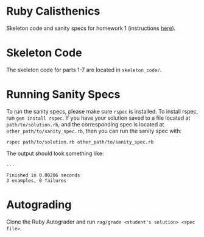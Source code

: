 Ruby Calisthenics
===

Skeleton code and sanity specs for homework 1 (instructions [here](https://docs.google.com/document/d/10pSzxP02UyoC4z-fSOgEUOjfnPIe_2y4FlmpZuBGwx8/edit#heading=h.8xdtcqmc3evn)).

Skeleton Code
=============

The skeleton code for parts 1-7 are located in `skeleton_code/`.

Running Sanity Specs
====================

To run the sanity specs, please make sure `rspec` is installed.
To install rspec, run `gem install rspec`.
If you have your solution saved to a file located at `path/to/solution.rb`, and
the corresponding spec is located at `other_path/to/sanity_spec.rb`, then you can run
the sanity spec with:

    rspec path/to/solution.rb other_path/to/sanity_spec.rb

The output should look something like:

    ...

    Finished in 0.00206 seconds
    3 examples, 0 failures

Autograding
===========
Clone the Ruby Autograder and run `rag/grade <student's solution> <spec file>`.
